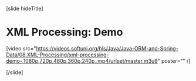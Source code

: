 [slide hideTitle]

# XML Processing: Demo

[video src="https://videos.softuni.org/hls/Java/Java-ORM-and-Spring-Data/08.XML-Processing/xml-processing-demo-,1080p,720p,480p,360p,240p,.mp4/urlset/master.m3u8" poster="" /]

[/slide]
